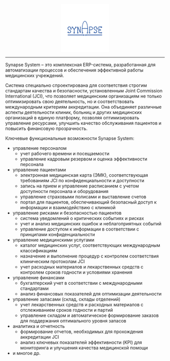 <div id="header" align="center">
       <img
       width="150px"
       src="./assets/App logo 256x256 circle.png"
       alt="Logo"
       />
</div>

---

Synapse System – это комплексная ERP-система, разработанная для автоматизации процессов и обеспечения эффективной работы медицинских учреждений.

Система специально спроектирована для соответствия строгим стандартам качества и безопасности, установленным Joint Commission International (JCI), что позволяет медицинским организациям не только оптимизировать свою деятельность, но и соответствовать международным критериям аккредитации. Она объединяет различные аспекты деятельности клиник, больниц и других медицинских организаций в единую платформу, позволяя оптимизировать управление ресурсами, улучшить качество обслуживания пациентов и повысить финансовую прозрачность.

Ключевые функциональные возможности Synapse System:
- управление персоналом
	- учет рабочего времени и посещаемости
	- управление кадровым резервом и оценка эффективности персонала
- управление пациентами
	- электронная медицинская карта (ЭМК), соответствующая требованиям JCI по конфиденциальности и доступности
	- запись на прием и управление расписанием с учетом доступности персонала и оборудования
	- управление страховыми полисами и выставление счетов
	- портал для пациентов, обеспечивающий безопасный доступ к информации и взаимодействию с клиникой
- управление рисками и безопасностью пациентов
	- cистема уведомлений о критических событиях и рисках
	- учет и анализ медицинских ошибок и неблагоприятных событий
	- управление доступом к информации в соответствии с принципами конфиденциальности
- управление медицинскими услугами
	- каталог медицинских услуг, соответствующих международным классификациям
	- назначение и выполнение процедур с контролем соответствия клиническим протоколам JCI
	- учет расходных материалов и лекарственных средств с контролем сроков годности и условиями хранения
- управление финансами
	- бухгалтерский учет в соответствии с международными стандартами
	- анализ финансовых показателей для оптимизации деятельности
- управление запасами (склад, склады отделений)
	- учет лекарственных средств и расходных материалов с отслеживанием сроков годности и партий
	- управление складом и автоматическое формирование заказов для поддержания оптимального уровня запасов
- аналитика и отчетность
	- формирование отчетов, необходимых для прохождения аккредитации JCI
	- анализ ключевых показателей эффективности (KPI) для мониторинга и улучшения качества медицинской помощи
- и многое др. 